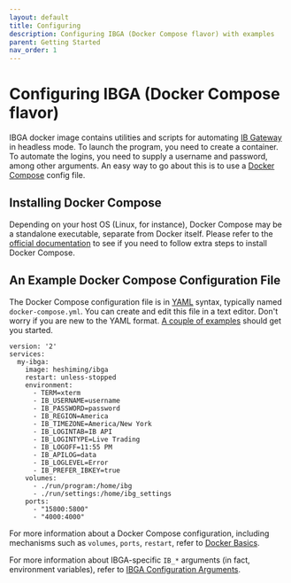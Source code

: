 ```yaml
---
layout: default
title: Configuring
description: Configuring IBGA (Docker Compose flavor) with examples
parent: Getting Started
nav_order: 1
---
```


# Configuring IBGA (Docker Compose flavor)

IBGA docker image contains utilities and scripts for automating <a href="https://www.interactivebrokers.com/en/trading/ibgateway-latest.php" target="_blank">IB Gateway</a> in headless mode. To launch the program, you need to create a container. To automate the logins, you need to supply a username and password, among other arguments. An easy way to go about this is to use a <a href="https://docs.docker.com/compose/" target="_blank">Docker Compose</a> config file.

## Installing Docker Compose

Depending on your host OS (Linux, for instance), Docker Compose may be a standalone executable, separate from Docker itself. Please refer to the <a href="https://docs.docker.com/compose/install/#install-compose" target="_blank">official documentation</a> to see if you need to follow extra steps to install Docker Compose.

## An Example Docker Compose Configuration File

The Docker Compose configuration file is in <a href="https://yaml.org/" target="_blank">YAML</a> syntax, typically named `docker-compose.yml`. You can create and edit this file in a text editor. Don't worry if you are new to the YAML format. <a href="https://docs.ansible.com/ansible/latest/reference_appendices/YAMLSyntax.html" target="_blank">A couple of examples</a> should get you started.

    version: '2'
    services:
      my-ibga:
        image: heshiming/ibga
        restart: unless-stopped
        environment:
          - TERM=xterm
          - IB_USERNAME=username
          - IB_PASSWORD=password
          - IB_REGION=America
          - IB_TIMEZONE=America/New York
          - IB_LOGINTAB=IB API
          - IB_LOGINTYPE=Live Trading
          - IB_LOGOFF=11:55 PM
          - IB_APILOG=data
          - IB_LOGLEVEL=Error
          - IB_PREFER_IBKEY=true
        volumes:
          - ./run/program:/home/ibg
          - ./run/settings:/home/ibg_settings
        ports:
          - "15800:5800"
          - "4000:4000"

For more information about a Docker Compose configuration, including mechanisms such as `volumes`, `ports`, `restart`, refer to [Docker Basics](../references/docker-basics.md).

For more information about IBGA-specific `IB_*` arguments (in fact, environment variables), refer to [IBGA Configuration Arguments](../references/config-args.md). 
